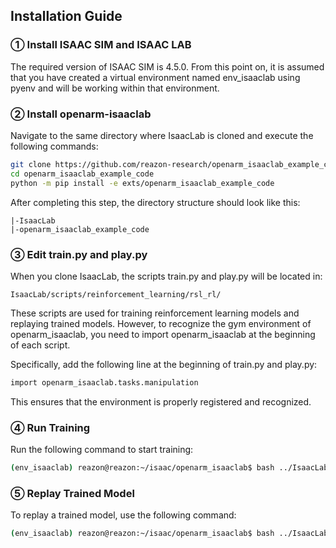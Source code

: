 ## Installation Guide
### ① Install ISAAC SIM and ISAAC LAB
The required version of ISAAC SIM is 4.5.0.
From this point on, it is assumed that you have created a virtual environment named env_isaaclab using pyenv and will be working within that environment.

### ② Install openarm-isaaclab
Navigate to the same directory where IsaacLab is cloned and execute the following commands:

```bash
git clone https://github.com/reazon-research/openarm_isaaclab_example_code
cd openarm_isaaclab_example_code
python -m pip install -e exts/openarm_isaaclab_example_code
```

After completing this step, the directory structure should look like this:

```
|-IsaacLab
|-openarm_isaaclab_example_code
```

### ③ Edit train.py and play.py
When you clone IsaacLab, the scripts train.py and play.py will be located in:

```
IsaacLab/scripts/reinforcement_learning/rsl_rl/
```

These scripts are used for training reinforcement learning models and replaying trained models. However, to recognize the gym environment of openarm_isaaclab, you need to import openarm_isaaclab at the beginning of each script.

Specifically, add the following line at the beginning of train.py and play.py:

```bash
import openarm_isaaclab.tasks.manipulation
```

This ensures that the environment is properly registered and recognized.



### ④ Run Training
Run the following command to start training:

```bash
(env_isaaclab) reazon@reazon:~/isaac/openarm_isaaclab$ bash ../IsaacLab/isaaclab.sh -p ../IsaacLab/scripts/reinforcement_learning/rsl_rl/train.py --task Isaac-Reach-OpenArm-v0 --num_envs 2048
```

### ⑤ Replay Trained Model
To replay a trained model, use the following command:

```bash
(env_isaaclab) reazon@reazon:~/isaac/openarm_isaaclab$ bash ../IsaacLab/isaaclab.sh -p ../IsaacLab/scripts/reinforcement_learning/rsl_rl/play.py --task Isaac-Reach-OpenArm-v0 --num_envs 2048
```
